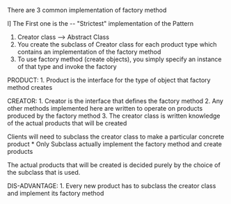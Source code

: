 There are 3 common implementation of factory method

I] The First one is the -- "Strictest" implementation of the Pattern

   1. Creator class --> Abstract Class
   2. You create the subclass of Creator class for each product type which contains an implementation of the factory method
   3. To use factory method (create objects), you simply specify an instance of that type and invoke the factory

   PRODUCT:
    1. Product is the interface for the type of object that factory method creates

   CREATOR:
    1. Creator is the interface that defines the factory method
    2. Any other methods implemented here are written to operate on products produced by the factory method
    3. The creator class is written knowledge of the actual products that will be created

   Clients will need to subclass the creator class to make a particular concrete product
     * Only Subclass actually implement the factory method and create products
   
   The actual products that will be created is decided purely by the choice of the subclass that is used.
   
   DIS-ADVANTAGE:
    1. Every new product has to subclass the creator class and implement its factory method

   
